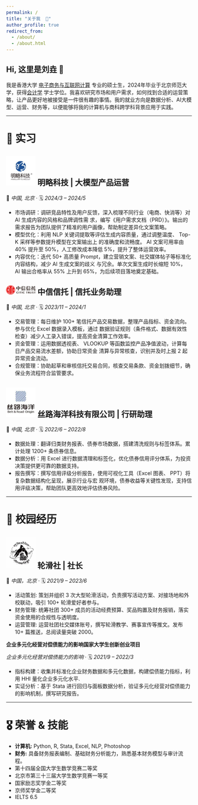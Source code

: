 ```yaml
---
permalink: /
title: "关于我  🐝"
author_profile: true
redirect_from: 
  - /about/
  - /about.html
---
```



## Hi, 这里是刘垚 👋
我是香港大学 [电子商务与互联网计算](https://www.ecom-icom.hku.hk/) 专业的硕士生，2024年毕业于北京师范大学，获得[会计学](https://bs.bnu.edu.cn/) 学士学位。我喜欢研究市场和用户需求，如何找到合适的运营策略，让产品更好地被接受是一件很有趣的事情。我的就业方向是数据分析、AI大模型、运营、财务等，以便能够将我的计算机与商科跨学科背景应用于实践。

------


💼 实习
======
## <img src="images/mininglamp_logo.png" alt="Mininglamp" width="80"/>  明略科技 |  大模型产品运营  
📍 *中国, 北京* ‧ 🗓️ *2024/3 – 2024/5*

- 市场调研：调研竞品特性及用户反馈，深入梳理不同行业（电商、快消等）对 AI 生成内容的风格和品牌调性需
求，编写《用户需求文档（PRD）》。输出的需求报告为团队提供了精准的用户画像，帮助制定差异化文案策略。
- 模型优化：利用 NLP 关键词提取等评估生成内容质量，通过调整温度、 Top-K 采样等参数提升模型在文案输出上
的准确度和流畅度。 AI 文案可用率由 40% 提升至 50%，人工修改成本降低 5%，提升了整体运营效率。
- 内容优化：迭代 50+ 高质量 Prompt，建立营销文案、社交媒体帖子等标准化内容结构，减少 AI 生成文案的歧义
与冗余。单次文案生成时长缩短 10%， AI 输出合格率从 55% 上升到 65%，为后续项目落地奠定基础。

## <img src="images/citic_trust_logo.png" alt="CITIC Trust Logo" width="80"/>  中信信托  |  信托业务助理

📍 *中国, 北京* ‧ 🗓️ *2023/11 – 2024/1*
- 交易管理：每日维护 100+ 笔信托产品交易数据，整理产品指标、资金流向。参与优化 Excel 数据录入模板，通过
数据验证规则（条件格式、数据有效性检查）减少人工录入错误，提高资金清算工作效率。
- 资金管理：运用数据透视表、 VLOOKUP 等函数监控产品净值波动，计算每日产品交易流水差额，协助日常资金
清算与异常核查，识别并及时上报 2 起异常资金流动。
- 合规管理：协助起草和审核信托交易合同，核查交易条款、资金划拨细节，确保业务流程符合监管要求。

## <img src="images/belt_road_logo.png" alt="Belt and Road Origin Technology Logo" width="80"/>  丝路海洋科技有限公司  |  行研助理

📍 *中国, 北京* ‧ 🗓️ *2022/6 – 2022/8*

- 数据处理：翻译归类财务报表、债券市场数据，搭建清洗规则与标签体系。累计处理 1200+ 条债券信息。
- 数据分析：用 Excel 进行数据清理和标签化，优化债券信用评分体系，为投资决策提供更可靠的数据支持。
- 报告撰写：撰写信用评级分析报告，使用可视化工具（Excel 图表、 PPT）将复杂数据结构化呈现，展示行业与宏
观环境，债券收益等关键性发现，支持信用评级决策，帮助团队更高效地评估债券风险。


------


📝 校园经历
===
## <img src="images/roller_skating_club_logo.png" alt="Roller Skating Club Logo" width="80"/>  轮滑社  | 社长
📍 *中国，北京* ‧ 🗓️ *2021/9 – 2023/6*

- 活动策划: 策划并组织 3 次大型轮滑活动，负责撰写活动方案、对接场地和外校联动，吸引 100+ 轮滑爱好者参与。
- 财务管理: 统筹社团 300+ 成员的活动经费预算、奖品购置及财务报销，落实资金使用的合规性与透明度。
- 运营管理: 运营社团社交媒体账号，撰写轮滑教学、赛事宣传等推文。发布 10+ 篇推送，总阅读量突破 2000。


**企业多元化经营对偿债能力的影响国家大学生创新创业项目**

*企业多元化经营对偿债能力的影响* · 🗓️ *2021/9 – 2022/3*
- 指标构建：收集并标准化企业财务数据和多元化数据，构建偿债能力指标，利用 HHI 量化企业多元化水平.
- 实证分析：基于 Stata 进行回归与面板数据分析，验证多元化经营对偿债能力的影响机制，撰写研究报告。

------


🎖️ 荣誉 & 技能
======

* **计算机:** Python, R, Stata, Excel, NLP, Photoshop  
* **财务:** 具备财务报表编制、基础财务分析能力，熟悉基本财务模型与审计流程。
*  第十四届全国大学生数学竞赛二等奖  
*  北京市第三十三届大学生数学竞赛一等奖
*  国家励志奖学金二等奖
*  京师奖学金二等奖  
*  IELTS 6.5
